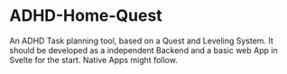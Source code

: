 # ADHD-Home-Quest
 An ADHD Task planning tool, based on a Quest and Leveling System. It should be developed as a independent Backend and a basic web App in Svelte for the start. Native Apps might follow.
